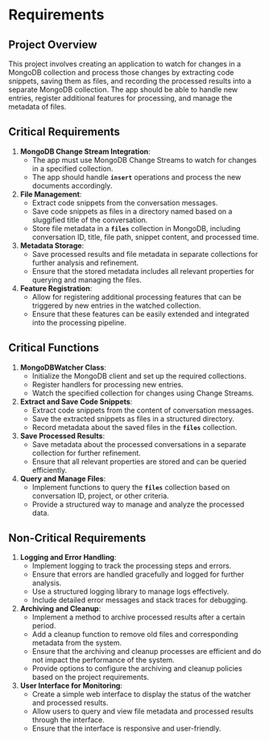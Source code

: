 # Requirements

## **Project Overview**

This project involves creating an application to watch for changes in a MongoDB collection and process those changes by extracting code snippets, saving them as files, and recording the processed results into a separate MongoDB collection. The app should be able to handle new entries, register additional features for processing, and manage the metadata of files.

## **Critical Requirements**

1. **MongoDB Change Stream Integration**:
    - The app must use MongoDB Change Streams to watch for changes in a specified collection.
    - The app should handle **`insert`** operations and process the new documents accordingly.
2. **File Management**:
    - Extract code snippets from the conversation messages.
    - Save code snippets as files in a directory named based on a sluggified title of the conversation.
    - Store file metadata in a **`files`** collection in MongoDB, including conversation ID, title, file path, snippet content, and processed time.
3. **Metadata Storage**:
    - Save processed results and file metadata in separate collections for further analysis and refinement.
    - Ensure that the stored metadata includes all relevant properties for querying and managing the files.
4. **Feature Registration**:
    - Allow for registering additional processing features that can be triggered by new entries in the watched collection.
    - Ensure that these features can be easily extended and integrated into the processing pipeline.

## **Critical Functions**

1. **MongoDBWatcher Class**:
    - Initialize the MongoDB client and set up the required collections.
    - Register handlers for processing new entries.
    - Watch the specified collection for changes using Change Streams.
2. **Extract and Save Code Snippets**:
    - Extract code snippets from the content of conversation messages.
    - Save the extracted snippets as files in a structured directory.
    - Record metadata about the saved files in the **`files`** collection.
3. **Save Processed Results**:
    - Save metadata about the processed conversations in a separate collection for further refinement.
    - Ensure that all relevant properties are stored and can be queried efficiently.
4. **Query and Manage Files**:
    - Implement functions to query the **`files`** collection based on conversation ID, project, or other criteria.
    - Provide a structured way to manage and analyze the processed data.

## **Non-Critical Requirements**

1. **Logging and Error Handling**:
    - Implement logging to track the processing steps and errors.
    - Ensure that errors are handled gracefully and logged for further analysis.
    - Use a structured logging library to manage logs effectively.
    - Include detailed error messages and stack traces for debugging.
2. **Archiving and Cleanup**:
   - Implement a method to archive processed results after a certain period.
   - Add a cleanup function to remove old files and corresponding metadata from the system.
   - Ensure that the archiving and cleanup processes are efficient and do not impact the performance of the system.
   - Provide options to configure the archiving and cleanup policies based on the project requirements.
3. **User Interface for Monitoring**:
    - Create a simple web interface to display the status of the watcher and processed results.
    - Allow users to query and view file metadata and processed results through the interface.
    - Ensure that the interface is responsive and user-friendly.
